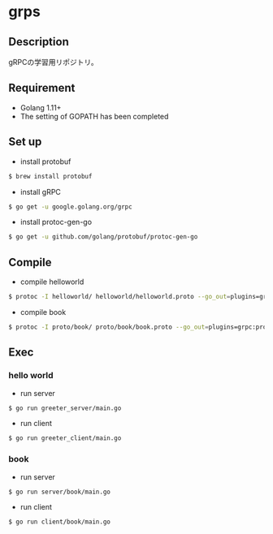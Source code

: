 # grps

## Description

gRPCの学習用リポジトリ。

## Requirement

* Golang 1.11+
* The setting of GOPATH has been completed

## Set up

* install protobuf

```bash
$ brew install protobuf
```

* install gRPC

```bash
$ go get -u google.golang.org/grpc
```

* install protoc-gen-go

```bash
$ go get -u github.com/golang/protobuf/protoc-gen-go

```

## Compile

* compile helloworld

```bash
$ protoc -I helloworld/ helloworld/helloworld.proto --go_out=plugins=grpc:helloworld
```

* compile book

```bash
$ protoc -I proto/book/ proto/book/book.proto --go_out=plugins=grpc:proto/book
```

## Exec

### hello world

* run server

```bash
$ go run greeter_server/main.go
```

* run client

```bash
$ go run greeter_client/main.go
```

### book

* run server

```bash
$ go run server/book/main.go
```

* run client

```bash
$ go run client/book/main.go
```
